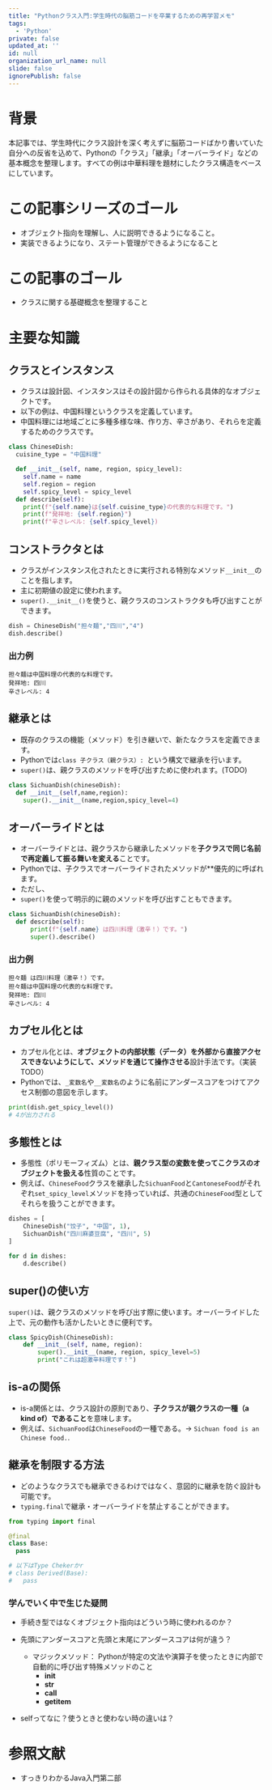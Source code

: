 ```yaml
---
title: "Pythonクラス入門:学生時代の脳筋コードを卒業するための再学習メモ"
tags:
  - 'Python'
private: false
updated_at: ''
id: null
organization_url_name: null
slide: false
ignorePublish: false
---
```

# 背景
本記事では、学生時代にクラス設計を深く考えずに脳筋コードばかり書いていた自分への反省を込めて、Pythonの「クラス」「継承」「オーバーライド」などの基本概念を整理します。すべての例は中華料理を題材にしたクラス構造をベースにしています。

# この記事シリーズのゴール
- オブジェクト指向を理解し、人に説明できるようになること。
- 実装できるようになり、ステート管理ができるようになること

# この記事のゴール
- クラスに関する基礎概念を整理すること

# 主要な知識
## クラスとインスタンス
- クラスは設計図、インスタンスはその設計図から作られる具体的なオブジェクトです。
- 以下の例は、中国料理というクラスを定義しています。
- 中国料理には地域ごとに多種多様な味、作り方、辛さがあり、それらを定義するためのクラスです。

```python
class ChineseDish:
  cuisine_type = "中国料理"

  def __init__(self, name, region, spicy_level):
    self.name = name
    self.region = region
    self.spicy_level = spicy_level
  def describe(self):
    print(f"{self.name}は{self.cuisine_type}の代表的な料理です。")
    print(f"発祥地: {self.region}")
    print(f"辛さレベル: {self.spicy_level})

```


## コンストラクタとは
- クラスがインスタンス化されたときに実行される特別なメソッド`__init__`のことを指します。
- 主に初期値の設定に使われます。
- `super().__init__()`を使うと、親クラスのコンストラクタも呼び出すことができます。
```python
dish = ChineseDish("担々麺","四川","4")
dish.describe()
```
### 出力例
```
担々麺は中国料理の代表的な料理です。
発祥地: 四川
辛さレベル: 4
```


## 継承とは
- 既存のクラスの機能（メソッド）を引き継いで、新たなクラスを定義できます。
- Pythonでは`class 子クラス（親クラス）: `という構文で継承を行います。
- `super()`は、親クラスのメソッドを呼び出すために使われます。(TODO)


```python
class SichuanDish(chineseDish):
  def __init__(self,name,region):
    super().__init__(name,region,spicy_level=4)
```

## オーバーライドとは
- オーバーライドとは、親クラスから継承したメソッドを**子クラスで同じ名前で再定義して振る舞いを変える**ことです。
- Pythonでは、子クラスでオーバーライドされたメソッドが**優先的に呼ばれます。
- ただし、
- `super()`を使って明示的に親のメソッドを呼び出すこともできます。


```python
class SichuanDish(chineseDish):
  def describe(self):
      print(f"{self.name} は四川料理（激辛！）です。")
      super().describe()
```

### 出力例
```
担々麺 は四川料理（激辛！）です。
担々麺は中国料理の代表的な料理です。
発祥地: 四川
辛さレベル: 4
```


## カプセル化とは
- カプセル化とは、**オブジェクトの内部状態（データ）を外部から直接アクセスできないようにして、メソッドを通じて操作させる**設計手法です。（実装TODO）
- Pythonでは、`_変数名`や`__変数名`のように名前にアンダースコアをつけてアクセス制御の意図を示します。

```python
print(dish.get_spicy_level())
# 4が出力される
```



## 多態性とは
- 多態性（ポリモーフィズム）とは、**親クラス型の変数を使ってこクラスのオブジェクトを扱える**性質のことです。
- 例えば、`ChineseFood`クラスを継承した`SichuanFood`と`CantoneseFood`がそれぞれ`set_spicy_level`メソッドを持っていれば、共通の`ChineseFood`型としてそれらを扱うことができます。



```python
dishes = [
    ChineseDish("饺子", "中国", 1),
    SichuanDish("四川麻婆豆腐", "四川", 5)
]

for d in dishes:
    d.describe()  

```



## super()の使い方

`super()`は、親クラスのメソッドを呼び出す際に使います。オーバーライドした上で、元の動作も活かしたいときに便利です。

```python
class SpicyDish(ChineseDish):
    def __init__(self, name, region):
        super().__init__(name, region, spicy_level=5)
        print("これは超激辛料理です！")
```


## is-aの関係

- is-a関係とは、クラス設計の原則であり、**子クラスが親クラスの一種（a kind of）であること**を意味します。
- 例えば、`SichuanFood`は`ChineseFood`の一種である。→ `Sichuan food is an Chinese food.`.





## 継承を制限する方法
- どのようなクラスでも継承できるわけではなく、意図的に継承を防ぐ設計も可能です。
- `typing.final`で継承・オーバーライドを禁止することができます。


```python
from typing import final

@final
class Base:
  pass

# 以下はType Chekerかr
# class Derived(Base): 
#   pass
```





### 学んでいく中で生じた疑問
- 手続き型ではなくオブジェクト指向はどういう時に使われるのか？
- 先頭にアンダースコアと先頭と末尾にアンダースコアは何が違う？
  - マジックメソッド： Pythonが特定の文法や演算子を使ったときに内部で自動的に呼び出す特殊メソッドのこと
    - __init__
    - __str__
    - __call__
    - __getitem__

- selfってなに？使うときと使わない時の違いは？

# 参照文献
- すっきりわかるJava入門第二部


